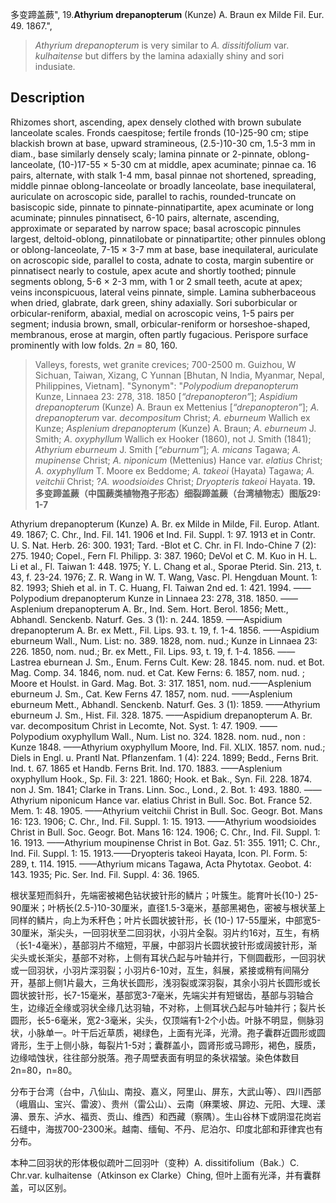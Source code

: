 多变蹄盖蕨",
19.**Athyrium drepanopterum** (Kunze) A. Braun ex Milde Fil. Eur. 49. 1867.",

> *Athyrium drepanopterum* is very similar to *A. dissitifolium* var. *kulhaitense* but differs by the lamina adaxially shiny and sori indusiate.

## Description
Rhizomes short, ascending, apex densely clothed with brown subulate lanceolate scales. Fronds caespitose; fertile fronds (10-)25-90 cm; stipe blackish brown at base, upward stramineous, (2.5-)10-30 cm, 1.5-3 mm in diam., base similarly densely scaly; lamina pinnate or 2-pinnate, oblong-lanceolate, (10-)17-55 × 5-30 cm at middle, apex acuminate; pinnae ca. 16 pairs, alternate, with stalk 1-4 mm, basal pinnae not shortened, spreading, middle pinnae oblong-lanceolate or broadly lanceolate, base inequilateral, auriculate on acroscopic side, parallel to rachis, rounded-truncate on basiscopic side, pinnate to pinnate-pinnatipartite, apex acuminate or long acuminate; pinnules pinnatisect, 6-10 pairs, alternate, ascending, approximate or separated by narrow space; basal acroscopic pinnules largest, deltoid-oblong, pinnatilobate or pinnatipartite; other pinnules oblong or oblong-lanceolate, 7-15 × 3-7 mm at base, base inequilateral, auriculate on acroscopic side, parallel to costa, adnate to costa, margin subentire or pinnatisect nearly to costule, apex acute and shortly toothed; pinnule segments oblong, 5-6 × 2-3 mm, with 1 or 2 small teeth, acute at apex; veins inconspicuous, lateral veins pinnate, simple. Lamina subherbaceous when dried, glabrate, dark green, shiny adaxially. Sori suborbicular or orbicular-reniform, abaxial, medial on acroscopic veins, 1-5 pairs per segment; indusia brown, small, orbicular-reniform or horseshoe-shaped, membranous, erose at margin, often partly fugacious. Perispore surface prominently with low folds. 2*n* = 80, 160.

> Valleys, forests, wet granite crevices; 700-2500 m. Guizhou, W Sichuan, Taiwan, Xizang, C Yunnan [Bhutan, N India, Myanmar, Nepal, Philippines, Vietnam].
  "Synonym": "*Polypodium drepanopterum* Kunze, Linnaea 23: 278, 318. 1850 [*“drepanopteron”*]; *Aspidium drepanopterum* (Kunze) A. Braun ex Mettenius [*“drepanopteron”*]; *A. drepanopterum* var. *decompositum* Christ; *A. eburneum* Wallich ex Kunze; *Asplenium drepanopterum* (Kunze) A. Braun; *A. eburneum* J. Smith; *A. oxyphyllum* Wallich ex Hooker (1860), not J. Smith (1841); *Athyrium eburneum* J. Smith [*“eburnum”*]; *A. micans* Tagawa; *A. mupinense* Christ; *A. niponicum* (Mettenius) Hance var. *elatius* Christ; *A. oxyphyllum* T. Moore ex Beddome; *A. takeoi* (Hayata) Tagawa; *A. veitchii* Christ; ?*A. woodsioides* Christ; *Dryopteris takeoi* Hayata.
**19. 多变蹄盖蕨（中国蕨类植物孢子形态）细裂蹄盖蕨（台湾植物志）图版29: 1-7**

Athyrium drepanopterum (Kunze) A. Br. ex Milde in Milde, Fil. Europ. Atlant. 49. 1867; C. Chr., Ind. Fil. 141. 1906 et Ind. Fil. Suppl. 1: 97. 1913 et in Contr. U. S. Nat. Herb. 26: 300. 1931; Tard. -Blot et C. Chr. in Fl. Indo-Chine 7 (2): 275. 1940; Copel., Fern Fl. Philipp. 3: 387. 1960; DeVol et C. M. Kuo in H. L. Li et al., Fl. Taiwan 1: 448. 1975; Y. L. Chang et al., Sporae Pterid. Sin. 213, t. 43, f. 23-24. 1976; Z. R. Wang in W. T. Wang, Vasc. Pl. Hengduan Mount. 1: 82. 1993; Shieh et al. in T. C. Huang, Fl. Taiwan 2nd ed. 1: 421. 1994. ——Polypodium drepanopterum Kunze in Linnaea 23: 278, 318. 1850. ——Asplenium drepanopterum A. Br., Ind. Sem. Hort. Berol. 1856; Mett., Abhandl. Senckenb. Naturf. Ges. 3 (1): n. 244. 1859. ——Aspidium drepanopterum A. Br. ex Mett., Fil. Lips. 93. t. 19, f. 1-4. 1856. ——Aspidium eburneum Wall., Num. List: no. 389. 1828, nom. nud.; Kunze in Linnaea 23: 226. 1850, nom. nud.; Br. ex Mett., Fil. Lips. 93, t. 19, f. 1-4. 1856. ——Lastrea eburnean J. Sm., Enum. Ferns Cult. Kew: 28. 1845. nom. nud. et Bot. Mag. Comp. 34. 1846, nom. nud. et Cat. Kew Ferns: 6. 1857, nom. nud. ; Moore et Houlst. in Gard. Mag. Bot. 3: 317. 1851, nom. nud.——Asplenium eburneum J. Sm., Cat. Kew Ferns 47. 1857, nom. nud. ——Asplenium eburneum Mett., Abhandl. Senckenb. Naturf. Ges. 3 (1): 1859. ——Athyrium eburneum J. Sm., Hist. Fil. 328. 1875. ——Aspidium drepanopterum A. Br. var. decompositum Christ in Lecomte, Not. Syst. 1: 47. 1909. ——Polypodium oxyphyllum Wall., Num. List no. 324. 1828. nom. nud., non : Kunze 1848. ——Athyrium oxyphyllum Moore, Ind. Fil. XLIX. 1857. nom. nud.; Diels in Engl. u. Prantl Nat. Pflanzenfam. 1 (4): 224. 1899; Bedd., Ferns Brit. Ind. t. 67. 1865 et Handb. Ferns Brit. Ind. 170. 1883. ——Asplenium oxyphyllum Hook., Sp. Fil. 3: 221. 1860; Hook. et Bak., Syn. Fil. 228. 1874. non J. Sm. 1841; Clarke in Trans. Linn. Soc., Lond., 2. Bot. 1: 493. 1880. ——Athyrium niponicum Hance var. elatius Christ in Bull. Soc. Bot. France 52. Mem. 1: 48. 1905. ——Athyrium veitchii Christ in Bull. Soc. Geogr. Bot. Mans 16: 123. 1906; C. Chr., Ind. Fil. Suppl. 1: 15. 1913. ——Athyrium woodsioides Christ in Bull. Soc. Geogr. Bot. Mans 16: 124. 1906; C. Chr., Ind. Fil. Suppl. 1: 16. 1913. ——Athyrium moupinense Christ in Bot. Gaz. 51: 355. 1911; C. Chr., Ind. Fil. Suppl. 1: 15. 1913.——Dryopteris takeoi Hayata, Icon. Pl. Form. 5: 289, t. 114. 1915. ——Athyrium micans Tagawa, Acta Phytotax. Geobot. 4: 143. 1935; Pic. Ser. Ind. Fil. Suppl. 4: 36. 1965.

根状茎短而斜升，先端密被褐色钻状披针形的鳞片；叶簇生。能育叶长(10-) 25-90厘米；叶柄长(2.5-)10-30厘米，直径1.5-3毫米，基部黑褐色，密被与根状茎上同样的鳞片，向上为禾秆色；叶片长圆状披针形，长 (10-) 17-55厘米，中部宽5-30厘米，渐尖头，一回羽状至二回羽状，小羽片全裂。羽片约16对，互生，有柄（长1-4毫米），基部羽片不缩短，平展，中部羽片长圆状披针形或阔披针形，渐尖头或长渐尖，基部不对称，上侧有耳状凸起与叶轴并行，下侧圆截形，一回羽状或一回羽状，小羽片深羽裂；小羽片6-10对，互生，斜展，紧接或稍有间隔分开，基部上侧1片最大，三角状长圆形，浅羽裂或深羽裂，其余小羽片长圆形或长圆状披针形，长7-15毫米，基部宽3-7毫米，先端尖并有短锯齿，基部与羽轴合生，边缘近全缘或羽状全缘几达羽轴，不对称，上侧耳状凸起与叶轴并行；裂片长圆形，长5-6毫米，宽2-3毫米，尖头，仅顶端有1-2个小齿。叶脉不明显，侧脉羽状，小脉单一。叶干后近草质，褐绿色，上面有光泽，光滑。孢子囊群近圆形或圆肾形，生于上侧小脉，每裂片1-5对；囊群盖小，圆肾形或马蹄形，褐色，膜质，边缘啮蚀状，往往部分脱落。孢子周壁表面有明显的条状褶皱。染色体数目2n=80，n=80。

分布于台湾（台中，八仙山、南投、嘉义，阿里山、屏东，大武山等）、四川西部（峨眉山、宝兴、雷波）、贵州（雷公山）、云南（麻栗坡、屏边、元阳、大理、漾濞、景东、泸水、福贡、贡山、维西）和西藏（察隅）。生山谷林下或阴湿花岗岩石缝中，海拔700-2300米。越南、缅甸、不丹、尼泊尔、印度北部和菲律宾也有分布。

本种二回羽状的形体极似疏叶二回羽叶（变种）A. dissitifolium（Bak.）C. Chr.var. kulhaitense（Atkinson ex Clarke）Ching, 但叶上面有光泽，并有囊群盖，可以区别。

